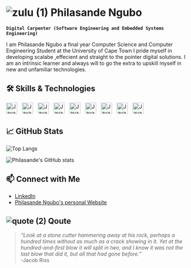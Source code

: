 # ![zulu (1)](https://github.com/user-attachments/assets/01dde67d-84c2-44ee-8b02-53e4d1031b0a) Philasande Ngubo
**`Digital Carpenter (Software Engineering and Embedded Systems Engineering)`**

I am Philasande Ngubo a final year Computer Science and Computer Engineering Student at the University of Cape Town I pride myself in developing scalabe ,effecient and straight to the pointer 
digital solutions. I am an intrinsic learner and always will to go the extra to upskill myself in new and unfamiliar technologies.


## 🛠️ Skills & Technologies


<img align ="left" alt ="Java" width ="30px" style ="padding-right:10px;" src ="https://cdn.jsdelivr.net/gh/devicons/devicon@latest/icons/java/java-original.svg" />
<img align ="left" alt ="Java" width ="30px" style ="padding-right:10px;" src ="https://cdn.jsdelivr.net/gh/devicons/devicon@latest/icons/c/c-original.svg" />
<img align ="left" alt ="Java" width ="30px" style ="padding-right:10px;" src ="https://cdn.jsdelivr.net/gh/devicons/devicon@latest/icons/cplusplus/cplusplus-original.svg" />
<img align ="left" alt ="Java" width ="30px" style ="padding-right:10px;" src ="https://cdn.jsdelivr.net/gh/devicons/devicon@latest/icons/csharp/csharp-original.svg" />
<img align ="left" alt ="Java" width ="30px" style ="padding-right:10px;" src ="https://cdn.jsdelivr.net/gh/devicons/devicon@latest/icons/python/python-original.svg" />
<img align ="left" alt ="Java" width ="30px" style ="padding-right:10px;" src ="https://cdn.jsdelivr.net/gh/devicons/devicon@latest/icons/javascript/javascript-original.svg" />
<img align ="left" alt ="Java" width ="30px" style ="padding-right:10px;" src ="https://cdn.jsdelivr.net/gh/devicons/devicon@latest/icons/react/react-original.svg" />
<img align ="left" alt ="Java" width ="30px" style ="padding-right:10px;" src ="https://cdn.jsdelivr.net/gh/devicons/devicon@latest/icons/html5/html5-original-wordmark.svg" />
<img align ="left" alt ="Java" width ="30px" style ="padding-right:10px;" src ="https://cdn.jsdelivr.net/gh/devicons/devicon@latest/icons/css3/css3-original-wordmark.svg" />
<br/>
<br/>

## 📈 GitHub Stats

![Top Langs](https://github-readme-stats.vercel.app/api/top-langs/?username=Philasande-Ngubo&layout=compact&theme=radical)

![Philasande's GitHub stats](https://github-readme-stats.vercel.app/api?username=Philasande-Ngubo&show_icons=true&theme=gruvbox)

## 📫 Connect with Me
- <a href="https://www.linkedin.com/in/philasande-ngubo-534256325/">LinkedIn</a>
- <a href="https://philasandengubo.co.za/">Philasande Ngubo's personal Website</a>

## ![quote (2)](https://github.com/user-attachments/assets/c05e3937-f726-4a11-98cb-a91bc1490c2c)  Qoute

>*“Look at a stone cutter hammering away at his rock, perhaps a hundred times without as much as a crack showing in it. Yet at the hundred-and-first blow it will split in two, and I know it was not the last blow that did it, but all that had gone before.”*<br/>
> -Jacob Riss



